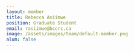 ```yaml
---
layout: member
title: Rebecca Asiimwe
position: Graduate Student
email: rasiimwe@bccrc.ca
image: /assets/images/team/default-member.png
alum: false
---
```

